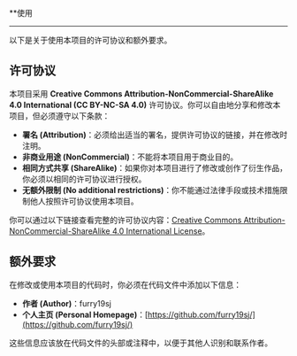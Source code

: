 **使用

***
以下是关于使用本项目的许可协议和额外要求。

## 许可协议

本项目采用 **Creative Commons Attribution-NonCommercial-ShareAlike 4.0 International (CC BY-NC-SA 4.0)** 许可协议。你可以自由地分享和修改本项目，但必须遵守以下条款：

- **署名 (Attribution)**：必须给出适当的署名，提供许可协议的链接，并在修改时注明。
- **非商业用途 (NonCommercial)**：不能将本项目用于商业目的。
- **相同方式共享 (ShareAlike)**：如果你对本项目进行了修改或创作了衍生作品，你必须以相同的许可协议进行授权。
- **无额外限制 (No additional restrictions)**：你不能通过法律手段或技术措施限制他人按照许可协议使用本项目。

你可以通过以下链接查看完整的许可协议内容：[Creative Commons Attribution-NonCommercial-ShareAlike 4.0 International License](http://creativecommons.org/licenses/by-nc-sa/4.0/)。

## 额外要求

在修改或使用本项目的代码时，你必须在代码文件中添加以下信息：

- **作者 (Author)**：furry19sj
- **个人主页 (Personal Homepage)**：[https://github.com/furry19sj/](https://github.com/furry19sj/)

这些信息应该放在代码文件的头部或注释中，以便于其他人识别和联系作者。
